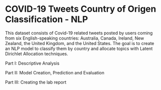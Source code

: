 # COVID-19 Tweets Country of Origen Classification - NLP
This dataset consists of Covid-19 related tweets posted  by users coming  from six  English-speaking  countries:  Australia,  Canada,  Ireland,  New  Zealand,  the  United  Kingdom, and the United States. The goal is to create an NLP model to classify them by country and allocate topics with Latent Dirichlet Allocation techniques.

Part I: Descriptive Analysis

Part II: Model Creation, Prediction and Evaluation

Part III: Creating the lab report
